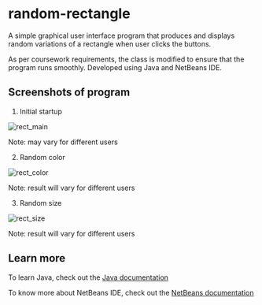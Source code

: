 # random-rectangle
A simple graphical user interface program that produces and displays random variations of a rectangle when user clicks the buttons.

As per coursework requirements, the class is modified to ensure that the program runs smoothly. Developed using Java and NetBeans IDE.

## Screenshots of program
1. Initial startup

![rect_main](https://user-images.githubusercontent.com/55747927/94564048-15451480-029a-11eb-9644-0fe4e56f0719.png)

Note: may vary for different users



2. Random color

![rect_color](https://user-images.githubusercontent.com/55747927/94564040-1413e780-029a-11eb-9d70-19240a2647b0.png)

Note: result will vary for different users



3. Random size

![rect_size](https://user-images.githubusercontent.com/55747927/94564050-15451480-029a-11eb-9d62-19236ff82153.png)

Note: result will vary for different users



## Learn more
To learn Java, check out the [Java documentation](https://docs.oracle.com/en/java/javase/13/)

To know more about NetBeans IDE, check out the [NetBeans documentation](https://netbeans.org/kb/)
